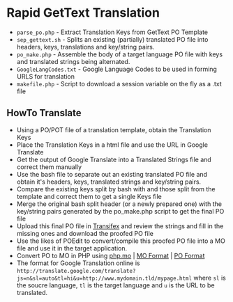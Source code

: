 # Rapid GetText Translation

* `parse_po.php` - Extract Translation Keys from GetText PO Template
* `sep_gettext.sh` - Splits an existing (partially) translated PO file into headers, keys, translations and key/string pairs.
* `po_make.php` - Assemble the body of a target language PO file with keys and translated strings being alternated.
* `GoogleLangCodes.txt` - Google Language Codes to be used in forming URLS for translation
* `makefile.php` - Script to download a session variable on the fly as a .txt file

## HowTo Translate

* Using a PO/POT file of a translation template, obtain the Translation Keys
* Place the Translation Keys in a html file and use the URL in Google Translate
* Get the output of Google Translate into a Translated Strings file and correct them manually
* Use the bash file to separate out an existing translated PO file and obtain it's headers, keys, translated strings and key/string pairs.
* Compare the existing keys split by bash with and those split from the template and correct them to get a single Keys file
* Merge the original bash split header (or a newly prepared one) with the key/string pairs generated by the po_make.php script to get the final PO file
* Upload this final PO file in [Transifex](https://www.transifex.com) and review the strings and fill in the missing ones and download the proofed PO file
* Use the likes of POEdit to convert/compile this proofed PO file into a MO file and use it in the target application.
* Convert PO to MO in PHP using [php.mo](https://github.com/phpmo/php.mo) | [MO Format](http://www.gnu.org/savannah-checkouts/gnu/gettext/manual/html_node/MO-Files.html) | [PO Format](http://pology.nedohodnik.net/doc/user/en_US/ch-poformat.html)
* The format for Google Translation online is `http://translate.google.com/translate?js=n&sl=auto&tl=hi&u=http://www.mydomain.tld/mypage.html` where `sl` is the soucre language, `tl` is the target language and `u` is the URL to be translated.
